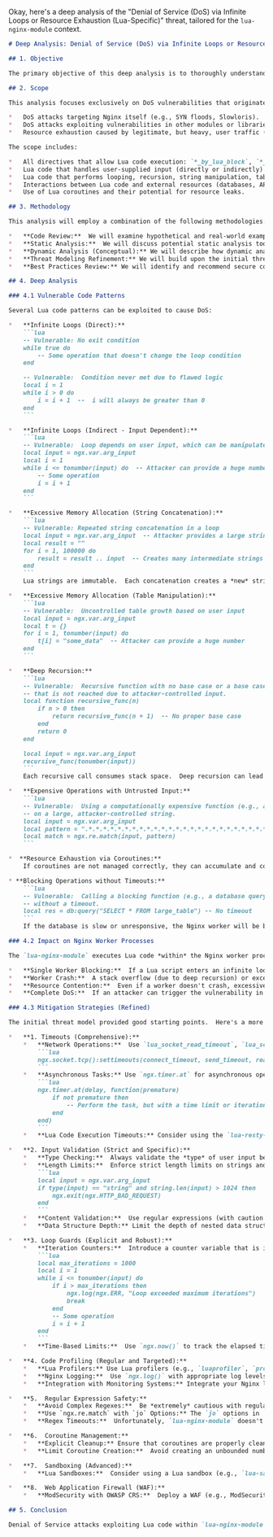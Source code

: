 Okay, here's a deep analysis of the "Denial of Service (DoS) via Infinite Loops or Resource Exhaustion (Lua-Specific)" threat, tailored for the `lua-nginx-module` context.

```markdown
# Deep Analysis: Denial of Service (DoS) via Infinite Loops or Resource Exhaustion (Lua-Specific) in `lua-nginx-module`

## 1. Objective

The primary objective of this deep analysis is to thoroughly understand the mechanisms by which an attacker can exploit Lua code within an Nginx environment (using `lua-nginx-module`) to cause a Denial of Service (DoS) through infinite loops or resource exhaustion.  We aim to identify specific vulnerable code patterns, analyze the impact on the Nginx worker processes, and refine the mitigation strategies beyond the initial threat model description.  This analysis will inform concrete recommendations for developers to secure their Lua code.

## 2. Scope

This analysis focuses exclusively on DoS vulnerabilities that originate from *within* the Lua code executed by `lua-nginx-module`.  It does *not* cover:

*   DoS attacks targeting Nginx itself (e.g., SYN floods, Slowloris).
*   DoS attacks exploiting vulnerabilities in other modules or libraries *unless* those vulnerabilities are triggered through Lua code.
*   Resource exhaustion caused by legitimate, but heavy, user traffic (that's a capacity planning issue).

The scope includes:

*   All directives that allow Lua code execution: `*_by_lua_block`, `*_by_lua_file`, and any directives that load custom Lua modules.
*   Lua code that handles user-supplied input (directly or indirectly).
*   Lua code that performs looping, recursion, string manipulation, table manipulation, or any computationally intensive operations.
*   Interactions between Lua code and external resources (databases, APIs, etc.) *if* those interactions can lead to resource exhaustion within the Nginx worker.
*   Use of Lua coroutines and their potential for resource leaks.

## 3. Methodology

This analysis will employ a combination of the following methodologies:

*   **Code Review:**  We will examine hypothetical and real-world examples of vulnerable Lua code patterns commonly used with `lua-nginx-module`.
*   **Static Analysis:**  We will discuss potential static analysis tools that can help identify potential infinite loops or resource-intensive operations.
*   **Dynamic Analysis (Conceptual):** We will describe how dynamic analysis (e.g., profiling, fuzzing) could be used to identify and reproduce these vulnerabilities.  We won't perform actual dynamic analysis, but we'll outline the approach.
*   **Threat Modeling Refinement:** We will build upon the initial threat model description, providing more specific examples and clarifying the impact.
*   **Best Practices Review:** We will identify and recommend secure coding practices and configuration options to mitigate the identified risks.

## 4. Deep Analysis

### 4.1 Vulnerable Code Patterns

Several Lua code patterns can be exploited to cause DoS:

*   **Infinite Loops (Direct):**
    ```lua
    -- Vulnerable: No exit condition
    while true do
        -- Some operation that doesn't change the loop condition
    end

    -- Vulnerable:  Condition never met due to flawed logic
    local i = 1
    while i > 0 do
        i = i + 1  --  i will always be greater than 0
    end
    ```

*   **Infinite Loops (Indirect - Input Dependent):**
    ```lua
    -- Vulnerable:  Loop depends on user input, which can be manipulated
    local input = ngx.var.arg_input
    local i = 1
    while i <= tonumber(input) do  -- Attacker can provide a huge number
        -- Some operation
        i = i + 1
    end
    ```

*   **Excessive Memory Allocation (String Concatenation):**
    ```lua
    -- Vulnerable: Repeated string concatenation in a loop
    local input = ngx.var.arg_input  -- Attacker provides a large string
    local result = ""
    for i = 1, 100000 do
        result = result .. input  -- Creates many intermediate strings
    end
    ```
    Lua strings are immutable.  Each concatenation creates a *new* string, copying the contents of the previous strings.  This leads to quadratic time complexity and excessive memory allocation.

*   **Excessive Memory Allocation (Table Manipulation):**
    ```lua
    -- Vulnerable:  Uncontrolled table growth based on user input
    local input = ngx.var.arg_input
    local t = {}
    for i = 1, tonumber(input) do
        t[i] = "some_data"  -- Attacker can provide a huge number
    end
    ```

*   **Deep Recursion:**
    ```lua
    -- Vulnerable:  Recursive function with no base case or a base case
    -- that is not reached due to attacker-controlled input.
    local function recursive_func(n)
        if n > 0 then
            return recursive_func(n + 1)  -- No proper base case
        end
        return 0
    end

    local input = ngx.var.arg_input
    recursive_func(tonumber(input))
    ```
    Each recursive call consumes stack space.  Deep recursion can lead to a stack overflow, crashing the Nginx worker.

*   **Expensive Operations with Untrusted Input:**
    ```lua
    -- Vulnerable:  Using a computationally expensive function (e.g., a complex regex)
    -- on a large, attacker-controlled string.
    local input = ngx.var.arg_input
    local pattern = ".*.*.*.*.*.*.*.*.*.*.*.*.*.*.*.*.*.*.*.*.*.*.*.*.*" -- Complex regex
    local match = ngx.re.match(input, pattern)
    ```

*  **Resource Exhaustion via Coroutines:**
    If coroutines are not managed correctly, they can accumulate and consume memory, even if they are not actively running.  This is particularly relevant if coroutines are created based on user input without proper cleanup.

* **Blocking Operations without Timeouts:**
    ```lua
    -- Vulnerable:  Calling a blocking function (e.g., a database query)
    -- without a timeout.
    local res = db:query("SELECT * FROM large_table") -- No timeout
    ```
    If the database is slow or unresponsive, the Nginx worker will be blocked indefinitely.

### 4.2 Impact on Nginx Worker Processes

The `lua-nginx-module` executes Lua code *within* the Nginx worker processes.  This is a crucial point:

*   **Single Worker Blocking:**  If a Lua script enters an infinite loop or consumes excessive resources, it blocks the *entire* Nginx worker process it's running in.  That worker can no longer handle *any* requests.
*   **Worker Crash:**  A stack overflow (due to deep recursion) or exceeding memory limits will likely *crash* the Nginx worker process.  Nginx will usually restart crashed workers, but this takes time and can lead to dropped connections.
*   **Resource Contention:**  Even if a worker doesn't crash, excessive resource consumption (CPU, memory) by one worker can negatively impact the performance of other workers on the same system, leading to overall service degradation.
*   **Complete DoS:**  If an attacker can trigger the vulnerability in *all* Nginx worker processes (e.g., by sending a crafted request to multiple endpoints), the entire Nginx instance becomes unresponsive, resulting in a complete denial of service.

### 4.3 Mitigation Strategies (Refined)

The initial threat model provided good starting points.  Here's a more detailed breakdown:

*   **1. Timeouts (Comprehensive):**
    *   **Network Operations:**  Use `lua_socket_read_timeout`, `lua_socket_send_timeout`, and `lua_socket_connect_timeout` for *all* network operations initiated from Lua (e.g., HTTP requests, database connections).  These settings are crucial for preventing blocking calls.
        ```lua
        ngx.socket.tcp():settimeouts(connect_timeout, send_timeout, read_timeout)
        ```
    *   **Asynchronous Tasks:** Use `ngx.timer.at` for asynchronous operations, and ensure that the callback functions *also* have timeouts or mechanisms to prevent infinite loops.
        ```lua
        ngx.timer.at(delay, function(premature)
            if not premature then
                -- Perform the task, but with a time limit or iteration limit
            end
        end)
        ```
    *   **Lua Code Execution Timeouts:** Consider using the `lua-resty-limit-req` or `lua-resty-limit-traffic` libraries, or implementing a custom solution using `ngx.timer.at`, to limit the overall execution time of a Lua script. This provides a last line of defense.

*   **2. Input Validation (Strict and Specific):**
    *   **Type Checking:**  Always validate the *type* of user input before using it.  Use `type()` to ensure that the input is of the expected type (e.g., string, number, table).
    *   **Length Limits:**  Enforce strict length limits on strings and the number of elements in arrays/tables.  Use `string.len()` and `#` (table length operator) for this.
        ```lua
        local input = ngx.var.arg_input
        if type(input) == "string" and string.len(input) > 1024 then
            ngx.exit(ngx.HTTP_BAD_REQUEST)
        end
        ```
    *   **Content Validation:**  Use regular expressions (with caution – see below) or custom validation logic to ensure that the *content* of the input conforms to expected patterns.  For example, if you expect an integer, validate that the input contains only digits.
    *   **Data Structure Depth:** Limit the depth of nested data structures (e.g., JSON objects) to prevent attackers from causing excessive memory allocation by providing deeply nested objects.

*   **3. Loop Guards (Explicit and Robust):**
    *   **Iteration Counters:**  Introduce a counter variable that is incremented in each iteration of a loop.  If the counter exceeds a predefined maximum, break the loop.
        ```lua
        local max_iterations = 1000
        local i = 1
        while i <= tonumber(input) do
            if i > max_iterations then
                ngx.log(ngx.ERR, "Loop exceeded maximum iterations")
                break
            end
            -- Some operation
            i = i + 1
        end
        ```
    *   **Time-Based Limits:**  Use `ngx.now()` to track the elapsed time within a loop.  If the elapsed time exceeds a threshold, break the loop.

*   **4. Code Profiling (Regular and Targeted):**
    *   **Lua Profilers:** Use Lua profilers (e.g., `luaprofiler`, `profi.lua`) to identify performance bottlenecks and areas of high CPU or memory usage in your Lua code.  These tools can help pinpoint code that is vulnerable to DoS.
    *   **Nginx Logging:**  Use `ngx.log()` with appropriate log levels (e.g., `ngx.ERR`, `ngx.WARN`) to log suspicious activity, such as long-running loops or excessive memory allocation.  This can help you identify and diagnose DoS attacks in real-time.
    *   **Integration with Monitoring Systems:** Integrate your Nginx logs and profiling data with monitoring systems (e.g., Prometheus, Grafana) to track resource usage and detect anomalies.

*   **5.  Regular Expression Safety:**
    *   **Avoid Complex Regexes:**  Be *extremely* cautious with regular expressions, especially when used with untrusted input.  Complex or poorly written regexes can lead to "catastrophic backtracking," causing exponential time complexity.
    *   **Use `ngx.re.match` with `jo` Options:** The `jo` options in `ngx.re.match` enable PCRE JIT compilation and optimization, which can significantly improve performance and reduce the risk of catastrophic backtracking.  *Always* use these options.
    *   **Regex Timeouts:**  Unfortunately, `lua-nginx-module` doesn't directly support timeouts for regex matching.  You might need to implement a workaround using `ngx.timer.at` to interrupt the worker if a regex match takes too long (this is complex and can be unreliable).  The best approach is to avoid complex regexes altogether.

*   **6.  Coroutine Management:**
    *   **Explicit Cleanup:** Ensure that coroutines are properly cleaned up when they are no longer needed.  If you create coroutines based on user input, make sure to release them (e.g., by setting them to `nil`) when the request is finished.
    *   **Limit Coroutine Creation:**  Avoid creating an unbounded number of coroutines based on user input.  Implement limits or use a coroutine pool to manage coroutine creation.

*   **7.  Sandboxing (Advanced):**
    *   **Lua Sandboxes:**  Consider using a Lua sandbox (e.g., `lua-sandbox`) to restrict the capabilities of Lua code and prevent it from accessing sensitive resources or performing dangerous operations.  This is a more advanced technique that requires careful configuration.

*   **8.  Web Application Firewall (WAF):**
    *   **ModSecurity with OWASP CRS:**  Deploy a WAF (e.g., ModSecurity with the OWASP Core Rule Set) in front of your Nginx server.  WAFs can detect and block many common DoS attacks, including those that target application-layer vulnerabilities.  This provides an additional layer of defense.

## 5. Conclusion

Denial of Service attacks exploiting Lua code within `lua-nginx-module` are a serious threat due to the direct impact on Nginx worker processes.  By understanding the vulnerable code patterns, the impact on Nginx, and the refined mitigation strategies outlined in this analysis, developers can significantly reduce the risk of DoS vulnerabilities in their applications.  A combination of secure coding practices, rigorous input validation, resource limits, and proactive monitoring is essential for building robust and resilient Lua-based Nginx applications.  Regular security audits and penetration testing are also highly recommended.